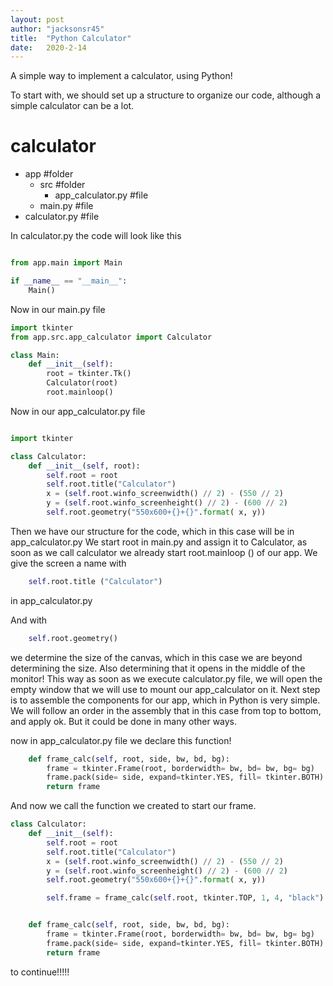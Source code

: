 ```yaml
---
layout: post
author: "jacksonsr45"
title:  "Python Calculator"
date:   2020-2-14
---
```


<p class="intro"><span class="dropcap">A</span> simple way to implement a calculator, using Python!</p>

To start with, we should set up a structure to organize our code, although a simple calculator can be a lot.

# **calculator**
- app #folder
    - src #folder
        - app_calculator.py #file
    - main.py #file
- calculator.py #file   

In calculator.py the code will look like this

```py

from app.main import Main

if __name__ == "__main__":
    Main()
```

Now in our main.py file

```py
import tkinter
from app.src.app_calculator import Calculator

class Main:
    def __init__(self):
        root = tkinter.Tk()
        Calculator(root)
        root.mainloop()
``` 

Now in our app_calculator.py file 

```py

import tkinter 

class Calculator:
    def __init__(self, root):
        self.root = root
        self.root.title("Calculator")
        x = (self.root.winfo_screenwidth() // 2) - (550 // 2)
        y = (self.root.winfo_screenheight() // 2) - (600 // 2)
        self.root.geometry("550x600+{}+{}".format( x, y))
```

Then we have our structure for the code, which in this case will be in app_calculator.py
We start root in main.py and assign it to Calculator, as soon as we call calculator we already start root.mainloop () of our app.
We give the screen a name with 
```py 
    self.root.title ("Calculator") 
``` 
in app_calculator.py

And with 
```py
    self.root.geometry() 
```
we determine the size of the canvas, which in this case we are beyond determining the size. Also determining that it opens in the middle of the monitor!
This way as soon as we execute calculator.py file, we will open the empty window that we will use to mount our app_calculator on it.
Next step is to assemble the components for our app, which in Python is very simple.
We will follow an order in the assembly that in this case from top to bottom, and apply ok. But it could be done in many other ways.

now in app_calculator.py file we declare this function!
```py
    def frame_calc(self, root, side, bw, bd, bg):
        frame = tkinter.Frame(root, borderwidth= bw, bd= bw, bg= bg)
        frame.pack(side= side, expand=tkinter.YES, fill= tkinter.BOTH)
        return frame
```
And now we call the function we created to start our frame.

```py
class Calculator:
    def __init__(self):
        self.root = root
        self.root.title("Calculator")
        x = (self.root.winfo_screenwidth() // 2) - (550 // 2)
        y = (self.root.winfo_screenheight() // 2) - (600 // 2)
        self.root.geometry("550x600+{}+{}".format( x, y))

        self.frame = frame_calc(self.root, tkinter.TOP, 1, 4, "black")


    def frame_calc(self, root, side, bw, bd, bg):
        frame = tkinter.Frame(root, borderwidth= bw, bd= bw, bg= bg)
        frame.pack(side= side, expand=tkinter.YES, fill= tkinter.BOTH)
        return frame
```

to continue!!!!!